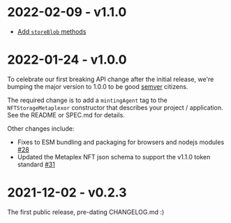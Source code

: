 # 2022-02-09 - v1.1.0

- [Add `storeBlob` methods](https://github.com/nftstorage/metaplex-auth/pull/37)

# 2022-01-24 - v1.0.0

To celebrate our first breaking API change after the initial release, we're bumping the major version to 1.0.0 to be good [semver](https://semver.org/) citizens.

The required change is to add a `mintingAgent` tag to the `NFTStorageMetaplexor` constructor that describes your project / application. See the README or SPEC.md for details.

Other changes include:

- Fixes to ESM bundling and packaging for browsers and nodejs modules [#28](https://github.com/nftstorage/metaplex-auth/pull/28)
- Updated the Metaplex NFT json schema to support the v1.1.0 token standard [#31](https://github.com/nftstorage/metaplex-auth/pull/31)

# 2021-12-02 - v0.2.3

The first public release, pre-dating CHANGELOG.md :)
